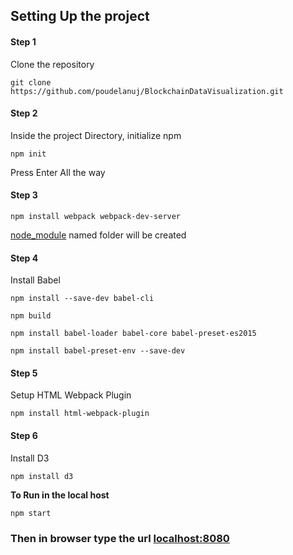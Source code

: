 <h2>Setting Up the project </h2>

<h4>Step 1</h4>

<p>Clone the repository</p>

```
git clone https://github.com/poudelanuj/BlockchainDataVisualization.git
```

<h4>Step 2</h4>

<p>Inside the project Directory, initialize npm</p>

```
npm init
```

<p>Press Enter All the way</p>

<h4>Step 3</h4>

```
npm install webpack webpack-dev-server
```
<p><u>node_module</u> named folder will be created<p>

<h4>Step 4</h4>
<p>Install Babel<p>

```
npm install --save-dev babel-cli
```

```
npm build
```

```
npm install babel-loader babel-core babel-preset-es2015
```

```
npm install babel-preset-env --save-dev
```

<h4> Step 5</h4>
<p>Setup HTML Webpack Plugin</p>

```
npm install html-webpack-plugin
```

<h4> Step 6</h4>
<p>Install D3</p>

```
npm install d3
```


<B> To Run in the local host</B>
```
npm start
```

<h3><p> Then in browser  type the url <a href="localhost:8080">localhost:8080</a><p></h3>
